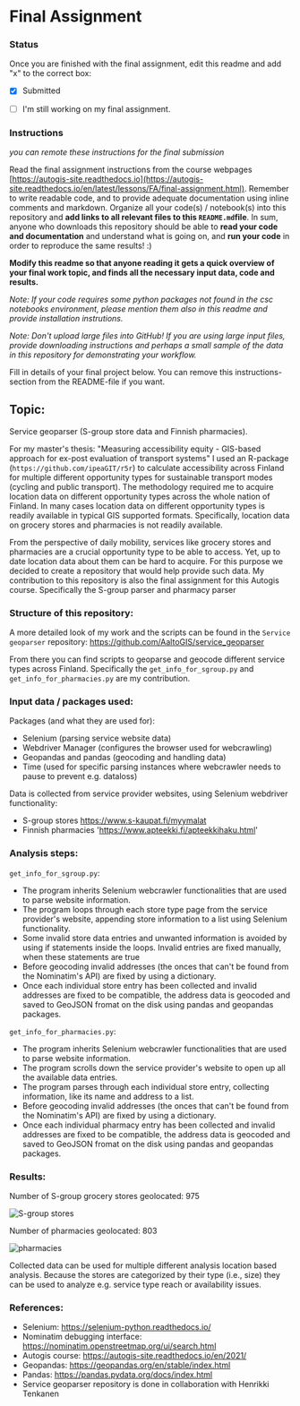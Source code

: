 # Final Assignment

### Status

Once you are finished with the final assignment, edit this readme and add "x" to the correct box:

* [x] Submitted

* [ ] I'm still working on my final assignment. 


### Instructions

*you can remote these instructions for the final submission*

Read the final assignment instructions from the course webpages [https://autogis-site.readthedocs.io](https://autogis-site.readthedocs.io/en/latest/lessons/FA/final-assignment.html). Remember to write readable code, and to provide adequate documentation using inline comments and markdown. Organize all your code(s) / notebook(s) into this repository and **add links to all relevant files to this `README.md`file**. In sum, anyone who downloads this repository should be able to **read your code and documentation** and understand what is going on, and **run your code** in order to reproduce the same results! :) 

**Modify this readme so that anyone reading it gets a quick overview of your final work topic, and finds all the necessary input data, code and results.** 

*Note: If your code requires some python packages not found in the csc notebooks environment, please mention them also in this readme and provide installation instrutions.*

*Note: Don't upload large files into GitHub! If you are using large input files, provide downloading instructions and perhaps a small sample of the data in this repository for demonstrating your workflow.*

Fill in details of your final project below. You can remove this instructions-section from the README-file if you want.

## Topic: 
Service geoparser (S-group store data and Finnish pharmacies). 

For my master's thesis: "Measuring accessibility equity - GIS-based approach for ex-post evaluation of transport systems" I used an R-package (`https://github.com/ipeaGIT/r5r`) to calculate accessibility across Finland for multiple different opportunity types for sustainable transport modes (cycling and public transport). The methodology required me to acquire location data on  different opportunity types across the whole nation of Finland. In many cases location data on different opportunity types is readily available in typical GIS supported formats. Specifically, location data on grocery stores and pharmacies is not readily available.

From the perspective of daily mobility, services like grocery stores and pharmacies are a crucial opportunity type to be able to access. Yet, up to date location data about them can be hard to acquire. For this purpose we decided to create a repository that would help provide such data. My contribution to this repository is also the final assignment for this Autogis course. Specifically the S-group parser and pharmacy parser

### Structure of this repository:
A more detailed look of my work and the scripts can be found in the `Service geoparser` repository: https://github.com/AaltoGIS/service_geoparser

From there you can find scripts to geoparse and geocode different service types across Finland. Specifically the `get_info_for_sgroup.py` and `get_info_for_pharmacies.py` are my contribution.

### Input data / packages used:

Packages (and what they are used for):
- Selenium (parsing service website data)
- Webdriver Manager (configures the browser used for webcrawling)
- Geopandas and pandas (geocoding and handling data)
- Time (used for specific parsing instances where webcrawler needs to pause to prevent e.g. dataloss)

Data is collected from service provider websites, using Selenium webdriver functionality:
- S-group stores https://www.s-kaupat.fi/myymalat
- Finnish pharmacies 'https://www.apteekki.fi/apteekkihaku.html'

### Analysis steps:
`get_info_for_sgroup.py`:
- The program inherits Selenium webcrawler functionalities that are used to parse website information.
- The program loops through each store type page from the service provider's website, appending store information to a list using Selenium functionality.
- Some invalid store data entries and unwanted information is avoided by using if statements inside the loops. Invalid entries are fixed manually, when these statements are true
- Before geocoding invalid addresses (the onces that can't be found from the Nominatim's API) are fixed by using a dictionary.
- Once each individual store entry has been collected and invalid addresses are fixed to be compatible, the address data is geocoded and saved to GeoJSON fromat on the disk using pandas and geopandas packages.

`get_info_for_pharmacies.py`:
- The program inherits Selenium webcrawler functionalities that are used to parse website information.
- The program scrolls down the service provider's website to open up all the available data entries.
- The program parses through each individual store entry, collecting information, like its name and address to a list.
- Before geocoding invalid addresses (the onces that can't be found from the Nominatim's API) are fixed by using a dictionary.
- Once each individual pharmacy entry has been collected and invalid addresses are fixed to be compatible, the address data is geocoded and saved to GeoJSON fromat on the disk using pandas and geopandas packages.

### Results:
Number of S-group grocery stores geolocated: 975

![S-group stores](https://user-images.githubusercontent.com/105248249/198872104-26011cc2-0d3d-40d5-9d32-28fdc49eedd2.png)

Number of pharmacies geolocated: 803

![pharmacies](https://user-images.githubusercontent.com/105248249/198873220-2c355c01-2e03-468d-bf7a-db37b7c9bf50.png)


Collected data can be used for multiple different analysis location based analysis. Because the stores are categorized by their type (i.e., size) they can be used to analyze e.g. service type reach or availability issues.

### References:
- Selenium: https://selenium-python.readthedocs.io/
- Nominatim debugging interface: https://nominatim.openstreetmap.org/ui/search.html
- Autogis course: https://autogis-site.readthedocs.io/en/2021/
- Geopandas: https://geopandas.org/en/stable/index.html
- Pandas: https://pandas.pydata.org/docs/index.html
- Service geoparser repository is done in collaboration with Henrikki Tenkanen
